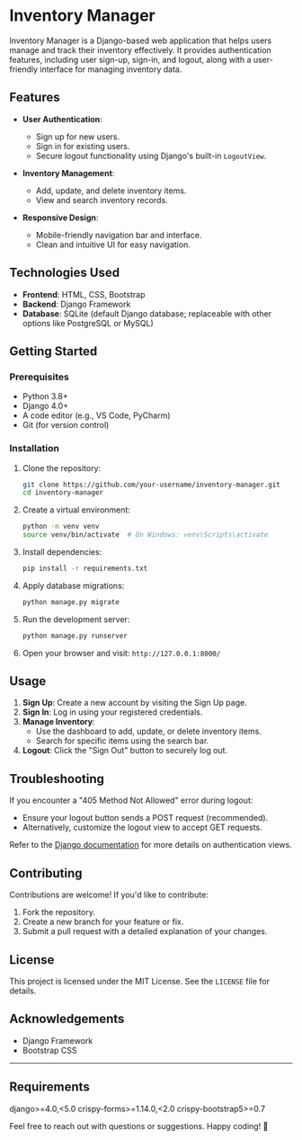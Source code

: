# Inventory Manager

Inventory Manager is a Django-based web application that helps users manage and track their inventory effectively. It provides authentication features, including user sign-up, sign-in, and logout, along with a user-friendly interface for managing inventory data.

## Features

- **User Authentication**: 
  - Sign up for new users.
  - Sign in for existing users.
  - Secure logout functionality using Django's built-in `LogoutView`.

- **Inventory Management**:
  - Add, update, and delete inventory items.
  - View and search inventory records.

- **Responsive Design**:
  - Mobile-friendly navigation bar and interface.
  - Clean and intuitive UI for easy navigation.

## Technologies Used

- **Frontend**: HTML, CSS, Bootstrap
- **Backend**: Django Framework
- **Database**: SQLite (default Django database; replaceable with other options like PostgreSQL or MySQL)

## Getting Started

### Prerequisites
- Python 3.8+
- Django 4.0+
- A code editor (e.g., VS Code, PyCharm)
- Git (for version control)

### Installation

1. Clone the repository:
   ```bash
   git clone https://github.com/your-username/inventory-manager.git
   cd inventory-manager
   ```

2. Create a virtual environment:
   ```bash
   python -m venv venv
   source venv/bin/activate  # On Windows: venv\Scripts\activate
   ```

3. Install dependencies:
   ```bash
   pip install -r requirements.txt
   ```

4. Apply database migrations:
   ```bash
   python manage.py migrate
   ```

5. Run the development server:
   ```bash
   python manage.py runserver
   ```

6. Open your browser and visit: `http://127.0.0.1:8000/`

## Usage

1. **Sign Up**: Create a new account by visiting the Sign Up page.
2. **Sign In**: Log in using your registered credentials.
3. **Manage Inventory**:
   - Use the dashboard to add, update, or delete inventory items.
   - Search for specific items using the search bar.
4. **Logout**: Click the "Sign Out" button to securely log out.

## Troubleshooting

If you encounter a "405 Method Not Allowed" error during logout:
- Ensure your logout button sends a POST request (recommended).
- Alternatively, customize the logout view to accept GET requests.

Refer to the [Django documentation](https://docs.djangoproject.com/en/stable/ref/contrib/auth/) for more details on authentication views.

## Contributing

Contributions are welcome! If you'd like to contribute:
1. Fork the repository.
2. Create a new branch for your feature or fix.
3. Submit a pull request with a detailed explanation of your changes.

## License

This project is licensed under the MIT License. See the `LICENSE` file for details.

## Acknowledgements

- Django Framework
- Bootstrap CSS

---

## Requirements
django>=4.0,<5.0
crispy-forms>=1.14.0,<2.0
crispy-bootstrap5>=0.7


Feel free to reach out with questions or suggestions. Happy coding! 🚀